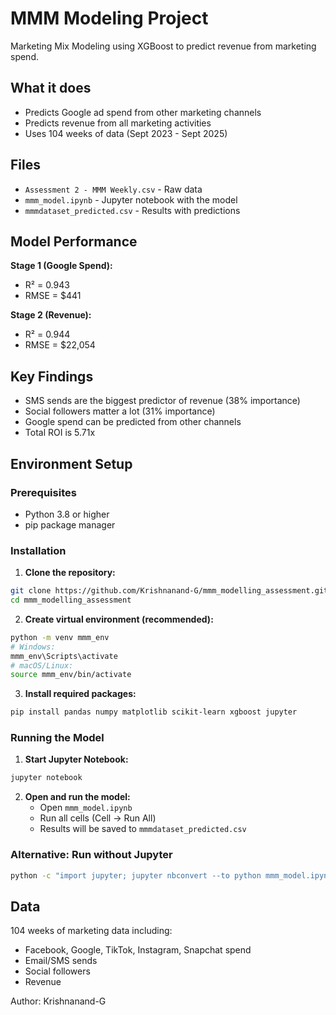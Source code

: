 # MMM Modeling Project

Marketing Mix Modeling using XGBoost to predict revenue from marketing spend.

## What it does

- Predicts Google ad spend from other marketing channels
- Predicts revenue from all marketing activities
- Uses 104 weeks of data (Sept 2023 - Sept 2025)

## Files

- `Assessment 2 - MMM Weekly.csv` - Raw data
- `mmm_model.ipynb` - Jupyter notebook with the model
- `mmmdataset_predicted.csv` - Results with predictions

## Model Performance

**Stage 1 (Google Spend):**
- R² = 0.943
- RMSE = $441

**Stage 2 (Revenue):**
- R² = 0.944  
- RMSE = $22,054

## Key Findings

- SMS sends are the biggest predictor of revenue (38% importance)
- Social followers matter a lot (31% importance)
- Google spend can be predicted from other channels
- Total ROI is 5.71x

## Environment Setup

### Prerequisites
- Python 3.8 or higher
- pip package manager

### Installation

1. **Clone the repository:**
```bash
git clone https://github.com/Krishnanand-G/mmm_modelling_assessment.git
cd mmm_modelling_assessment
```

2. **Create virtual environment (recommended):**
```bash
python -m venv mmm_env
# Windows:
mmm_env\Scripts\activate
# macOS/Linux:
source mmm_env/bin/activate
```

3. **Install required packages:**
```bash
pip install pandas numpy matplotlib scikit-learn xgboost jupyter
```

### Running the Model

1. **Start Jupyter Notebook:**
```bash
jupyter notebook
```

2. **Open and run the model:**
   - Open `mmm_model.ipynb`
   - Run all cells (Cell → Run All)
   - Results will be saved to `mmmdataset_predicted.csv`

### Alternative: Run without Jupyter
```bash
python -c "import jupyter; jupyter nbconvert --to python mmm_model.ipynb; python mmm_model.py"
```

## Data

104 weeks of marketing data including:
- Facebook, Google, TikTok, Instagram, Snapchat spend
- Email/SMS sends
- Social followers
- Revenue

Author: Krishnanand-G
